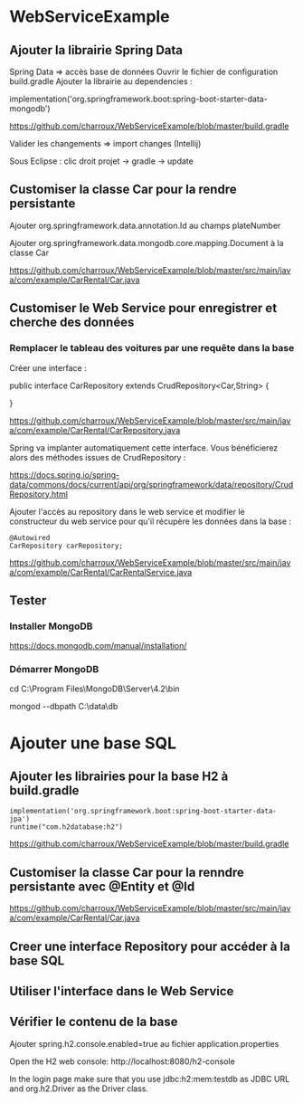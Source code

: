 # WebServiceExample

## Ajouter la librairie Spring Data

Spring Data => accès base de données
Ouvrir le fichier de configuration build.gradle
Ajouter la librairie au dependencies :

implementation('org.springframework.boot:spring-boot-starter-data-mongodb')

https://github.com/charroux/WebServiceExample/blob/master/build.gradle

Valider les changements => import changes (Intellij)

Sous Eclipse : clic droit projet -> gradle -> update

## Customiser la classe Car pour la rendre persistante

Ajouter org.springframework.data.annotation.Id au champs plateNumber

Ajouter org.springframework.data.mongodb.core.mapping.Document à la classe Car

https://github.com/charroux/WebServiceExample/blob/master/src/main/java/com/example/CarRental/Car.java

## Customiser le Web Service pour enregistrer et cherche des données

### Remplacer le tableau des voitures par une requête dans la base

Créer une interface : 

public interface CarRepository extends CrudRepository<Car,String> {

}

https://github.com/charroux/WebServiceExample/blob/master/src/main/java/com/example/CarRental/CarRepository.java

Spring va implanter automatiquement cette interface. Vous bénéficierez alors des méthodes issues de CrudRepository : 

https://docs.spring.io/spring-data/commons/docs/current/api/org/springframework/data/repository/CrudRepository.html

Ajouter l'accès au repository dans le web service et modifier le constructeur du web service pour qu'il récupère les données dans la base :

	@Autowired
	CarRepository carRepository;
    
https://github.com/charroux/WebServiceExample/blob/master/src/main/java/com/example/CarRental/CarRentalService.java


## Tester

### Installer MongoDB

https://docs.mongodb.com/manual/installation/

### Démarrer MongoDB

cd C:\Program Files\MongoDB\Server\4.2\bin

mongod --dbpath C:\data\db

# Ajouter une base SQL 

## Ajouter les librairies pour la base H2 à build.gradle 

	implementation('org.springframework.boot:spring-boot-starter-data-jpa')
	runtime("com.h2database:h2")

https://github.com/charroux/WebServiceExample/blob/master/build.gradle

## Customiser la classe Car pour la renndre persistante avec @Entity et @Id

https://github.com/charroux/WebServiceExample/blob/master/src/main/java/com/example/CarRental/Car.java

## Creer une interface Repository pour accéder à la base SQL

## Utiliser l'interface dans le Web Service

## Vérifier le contenu de la base

Ajouter spring.h2.console.enabled=true au fichier application.properties

Open the H2 web console: http://localhost:8080/h2-console

In the login page make sure that you use jdbc:h2:mem:testdb as JDBC URL and org.h2.Driver as the Driver class.


